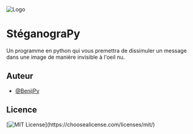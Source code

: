 
![Logo](https://imgur.com/Wu4Ts7r.png)


# StéganograPy

Un programme en python qui vous premettra de dissimuler un 
message dans une image de manière invisible à l'oeil nu.


## Auteur

- [@BenjiPy](https://github.com/BenjiPy)


## Licence

[![MIT License](https://img.shields.io/apm/l/atomic-design-ui.svg?)](https://choosealicense.com/licenses/mit/)

